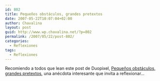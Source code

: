 ```yaml
---
id: 802
title: Pequeños obstáculos, grandes pretextos
date: 2007-05-22T10:07:04+02:00
author: Chavalina
layout: post
guid: http://www.wp.chavalina.net/?p=802
permalink: /2007/05/22/post-802/
categories:
  - Reflexiones
tags:
  - Reflexiones
---
```

Recomiendo a todos que lean este post de Duopixel, <a href="http://blog.duopixel.com/articulos/pequenos_obstaculos_grandes_pret.html" target="_blank">Pequeños obstáculos, grandes pretextos</a>, una anécdota interesante que invita a reflexionar…